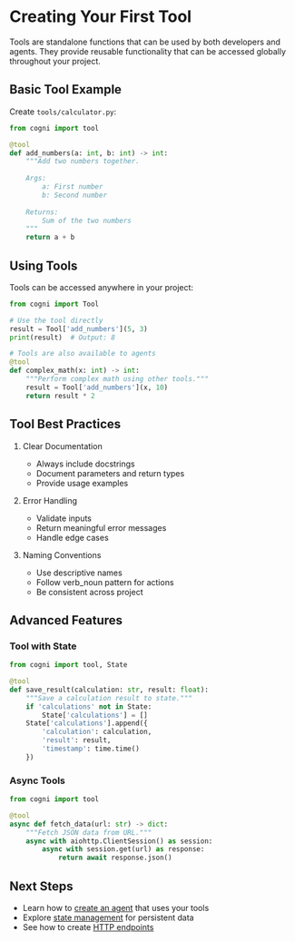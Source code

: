 # Creating Your First Tool

Tools are standalone functions that can be used by both developers and agents. They provide reusable functionality that can be accessed globally throughout your project.

## Basic Tool Example

Create `tools/calculator.py`:

```python
from cogni import tool

@tool
def add_numbers(a: int, b: int) -> int:
    """Add two numbers together.
    
    Args:
        a: First number
        b: Second number
        
    Returns:
        Sum of the two numbers
    """
    return a + b
```

## Using Tools

Tools can be accessed anywhere in your project:

```python
from cogni import Tool

# Use the tool directly
result = Tool['add_numbers'](5, 3)
print(result)  # Output: 8

# Tools are also available to agents
@tool
def complex_math(x: int) -> int:
    """Perform complex math using other tools."""
    result = Tool['add_numbers'](x, 10)
    return result * 2
```

## Tool Best Practices

1. Clear Documentation
   - Always include docstrings
   - Document parameters and return types
   - Provide usage examples

2. Error Handling
   - Validate inputs
   - Return meaningful error messages
   - Handle edge cases

3. Naming Conventions
   - Use descriptive names
   - Follow verb_noun pattern for actions
   - Be consistent across project

## Advanced Features

### Tool with State

```python
from cogni import tool, State

@tool 
def save_result(calculation: str, result: float):
    """Save a calculation result to state."""
    if 'calculations' not in State:
        State['calculations'] = []
    State['calculations'].append({
        'calculation': calculation,
        'result': result,
        'timestamp': time.time()
    })
```

### Async Tools

```python
from cogni import tool

@tool
async def fetch_data(url: str) -> dict:
    """Fetch JSON data from URL."""
    async with aiohttp.ClientSession() as session:
        async with session.get(url) as response:
            return await response.json()
```

## Next Steps

- Learn how to [create an agent](first_agent.md) that uses your tools
- Explore [state management](states.md) for persistent data
- See how to create [HTTP endpoints](endpoints.md)
